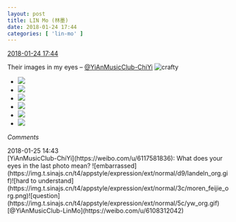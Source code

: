 ```yaml
---
layout: post
title: LIN Mo (林墨)
date: 2018-01-24 17:44
categories: [ 'lin-mo' ]
---
```


<div class="weibo-info">
  <a href="https://weibo.com/6108312042/FFRw9yQZC">2018-01-24 17:44</a>
</div>

Their images in my eyes – [@YiAnMusicClub-ChiYi](https://weibo.com/u/6117581836) ![crafty](https://img.t.sinajs.cn/t4/appstyle/expression/ext/normal/6d/yx_org.gif)

<!-- more -->

<ul class="weibo-pic-list-2">
  <li class="weibo-pic">
    <a href="//wx2.sinaimg.cn/mw690/006FnQZYly1fnru80v185j32c02c01ky.jpg"><img src="//wx2.sinaimg.cn/thumb150/006FnQZYly1fnru80v185j32c02c01ky.jpg"/></a>
  </li>
  <li class="weibo-pic">
    <a href="//wx3.sinaimg.cn/mw690/006FnQZYly1fnru82fja0j32c02c0x6p.jpg"><img src="//wx3.sinaimg.cn/thumb150/006FnQZYly1fnru82fja0j32c02c0x6p.jpg"/></a>
  </li>
  <li class="weibo-pic">
    <a href="//wx2.sinaimg.cn/mw690/006FnQZYly1fnru7zmci1j32c02c0e81.jpg"><img src="//wx2.sinaimg.cn/thumb150/006FnQZYly1fnru7zmci1j32c02c0e81.jpg"/></a>
  </li>
  <li class="weibo-pic">
    <a href="//wx2.sinaimg.cn/mw690/006FnQZYly1fnru83h13mj32c02c0e81.jpg"><img src="//wx2.sinaimg.cn/thumb150/006FnQZYly1fnru83h13mj32c02c0e81.jpg"/></a>
  </li>
  <li class="weibo-pic">
    <a href="//wx4.sinaimg.cn/mw690/006FnQZYly1fnru84pbjqj32c02c04qp.jpg"><img src="//wx4.sinaimg.cn/thumb150/006FnQZYly1fnru84pbjqj32c02c04qp.jpg"/></a>
  </li>
  <li class="weibo-pic">
    <a href="//wx2.sinaimg.cn/mw690/006FnQZYly1fnru860q77j31sg2dstwc.jpg"><img src="//wx2.sinaimg.cn/thumb150/006FnQZYly1fnru860q77j31sg2dstwc.jpg"/></a>
  </li>
</ul>

*Comments*

<div class="weibo-info">2018-01-25 14:43</div>
[YiAnMusicClub-ChiYi](https://weibo.com/u/6117581836): What does your eyes in the last photo mean? ![embarrassed](https://img.t.sinajs.cn/t4/appstyle/expression/ext/normal/d9/landeln_org.gif)![hard to understand](https://img.t.sinajs.cn/t4/appstyle/expression/ext/normal/3c/moren_feijie_org.png)![question](https://img.t.sinajs.cn/t4/appstyle/expression/ext/normal/5c/yw_org.gif)[@YiAnMusicClub-LinMo](https://weibo.com/u/6108312042)
